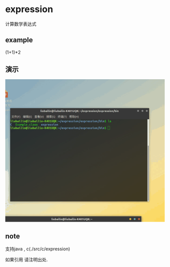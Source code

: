 # expression

计算数学表达式

## example

(1+1)*2
## 演示
![](./img/test.gif)

## note 
支持java , c(./src/c/expression)

如果引用 请注明出处. 

